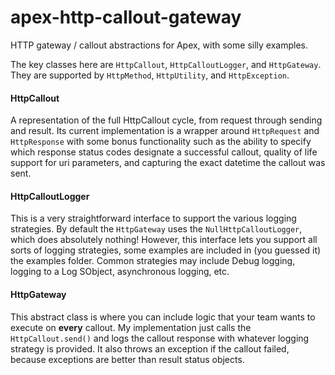 # apex-http-callout-gateway
HTTP gateway / callout abstractions for Apex, with some silly examples.   


The key classes here are `HttpCallout`, `HttpCalloutLogger`, and `HttpGateway`. They are supported by `HttpMethod`, `HttpUtility`, and `HttpException`.

#### HttpCallout
A representation of the full HttpCallout cycle, from request through sending and result. Its current implementation is a wrapper around `HttpRequest` and `HttpResponse` with some bonus functionality such as the ability to specify which response status codes designate a successful callout, quality of life support for uri parameters, and capturing the exact datetime the callout was sent. 

#### HttpCalloutLogger
This is a very straightforward interface to support the various logging strategies. By default the `HttpGateway` uses the `NullHttpCalloutLogger`, which does absolutely nothing! However, this interface lets you support all sorts of logging strategies, some examples are included in (you guessed it) the examples folder. Common strategies may include Debug logging, logging to a Log SObject, asynchronous logging, etc.

#### HttpGateway
This abstract class is where you can include logic that your team wants to execute on **every** callout. My implementation just calls the `HttpCallout.send()` and logs the callout response with whatever logging strategy is provided. It also throws an exception if the callout failed, because exceptions are better than result status objects.
